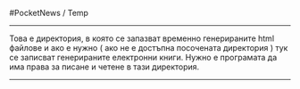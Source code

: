 #PocketNews / Temp
***
Това е директория, в която се запазват временно генерираните html файлове и ако е нужно ( ако не е достъпна посочената директория ) тук се записват генерираните електронни книги. Нужно е програмата да има права за писане и четене в тази директория.
***
